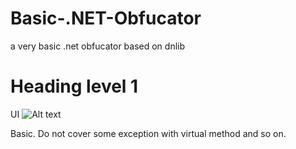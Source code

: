 # Basic-.NET-Obfucator
a very basic .net obfucator based on dnlib

# Heading level 1
UI
![Alt text](https://cdn.discordapp.com/attachments/886514195514916884/1073952201250193438/image.png)


Basic. Do not cover some exception with virtual method and so on.
